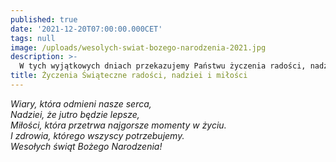```yaml
---
published: true
date: '2021-12-20T07:00:00.000CET'
tags: null
image: /uploads/wesolych-swiat-bozego-narodzenia-2021.jpg
description: >-
  W tych wyjątkowych dniach przekazujemy Państwu życzenia radości, nadziei i miłości oraz optymizmu i wiary. I przede wszystkim zdrowia.
title: Życzenia Świąteczne radości, nadziei i miłości
---
```


<em>Wiary, która odmieni nasze serca,   
Nadziei, że jutro będzie lepsze,   
Miłości, która przetrwa najgorsze momenty w życiu.   
I zdrowia, którego wszyscy potrzebujemy.   
Wesołych świąt Bożego Narodzenia!</em>


